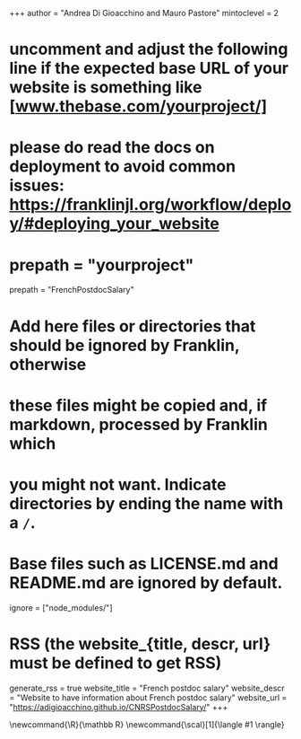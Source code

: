 <!--
Add here global page variables to use throughout your website.
-->
+++
author = "Andrea Di Gioacchino and Mauro Pastore"
mintoclevel = 2

# uncomment and adjust the following line if the expected base URL of your website is something like [www.thebase.com/yourproject/]
# please do read the docs on deployment to avoid common issues: https://franklinjl.org/workflow/deploy/#deploying_your_website
# prepath = "yourproject"
prepath = "FrenchPostdocSalary"

# Add here files or directories that should be ignored by Franklin, otherwise
# these files might be copied and, if markdown, processed by Franklin which
# you might not want. Indicate directories by ending the name with a `/`.
# Base files such as LICENSE.md and README.md are ignored by default.
ignore = ["node_modules/"]

# RSS (the website_{title, descr, url} must be defined to get RSS)
generate_rss = true
website_title = "French postdoc salary"
website_descr = "Website to have information about French postdoc salary"
website_url   = "https://adigioacchino.github.io/CNRSPostdocSalary/"
+++

<!--
Add here global latex commands to use throughout your pages.s
-->
\newcommand{\R}{\mathbb R}
\newcommand{\scal}[1]{\langle #1 \rangle}

